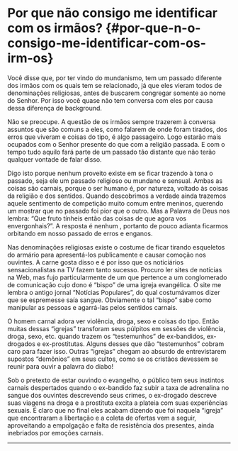 # Por que não consigo me identificar com os irmãos? {#por-que-n-o-consigo-me-identificar-com-os-irm-os}

Você disse que, por ter vindo do mundanismo, tem um passado diferente dos irmãos com os quais tem se relacionado, já que eles vieram todos de denominações religiosas, antes de buscarem congregar somente ao nome do Senhor. Por isso você quase não tem conversa com eles por causa dessa diferença de background.

Não se preocupe. A questão de os irmãos sempre trazerem à conversa assuntos que são comuns a eles, como falarem de onde foram tirados, dos erros que viveram e coisas do tipo, é algo passageiro. Logo estarão mais ocupados com o Senhor presente do que com a religião passada. E com o tempo tudo aquilo fará parte de um passado tão distante que não terão qualquer vontade de falar disso.

Digo isto porque nenhum proveito existe em se ficar trazendo à tona o passado, seja ele um passado religioso ou mundano e sensual. Ambas as coisas são carnais, porque o ser humano é, por natureza, voltado às coisas da religião e dos sentidos. Quando descobrimos a verdade ainda trazemos aquele sentimento de competição muito comum entre meninos, querendo um mostrar que no passado foi pior que o outro. Mas a Palavra de Deus nos lembra: “Que fruto tínheis então das coisas de que agora vos envergonhais?”. A resposta é nenhum , portanto de pouco adianta ficarmos orbitando em nosso passado de erros e enganos.

Nas denominações religiosas existe o costume de ficar tirando esqueletos do armário para apresentá-los publicamente e causar comoção nos ouvintes. A carne gosta disso e é por isso que os noticiários sensacionalistas na TV fazem tanto sucesso. Procuro ler sites de notícias na Web, mas fujo particularmente de um que pertence a um conglomerado de comunicação cujo dono é “bispo” de uma igreja evangélica. O site me lembra o antigo jornal “Notícias Populares”, do qual costumávamos dizer que se espremesse saía sangue. Obviamente o tal “bispo” sabe como manipular as pessoas e agarrá-las pelos sentidos carnais.

O homem carnal adora ver violência, droga, sexo e coisas do tipo. Então muitas dessas “igrejas” transforam seus púlpitos em sessões de violência, droga, sexo, etc. quando trazem os “testemunhos” de ex-bandidos, ex-drogados e ex-prostitutas. Alguns desses que dão “testemunhos” cobram caro para fazer isso. Outras “igrejas” chegam ao absurdo de entrevistarem supostos “demônios” em seus cultos, como se os cristãos devessem se reunir para ouvir a palavra do diabo!

Sob o pretexto de estar ouvindo o evangelho, o público tem seus instintos carnais despertados quando o ex-bandido faz subir a taxa de adrenalina no sangue dos ouvintes descrevendo seus crimes, o ex-drogado descreve suas viagens na droga e a prostituta excita a plateia com suas experiências sexuais. É claro que no final eles acabam dizendo que foi naquela “igreja” que encontraram a libertação e a coleta de ofertas vem a seguir, aproveitando a empolgação e falta de resistência dos presentes, ainda inebriados por emoções carnais.

*****